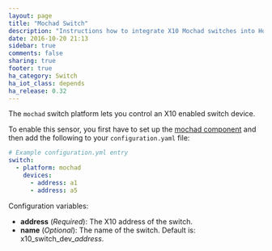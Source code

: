 ```yaml
---
layout: page
title: "Mochad Switch"
description: "Instructions how to integrate X10 Mochad switches into Home Assistant."
date: 2016-10-20 21:13
sidebar: true
comments: false
sharing: true
footer: true
ha_category: Switch
ha_iot_class: depends
ha_release: 0.32
---
```


The `mochad` switch platform lets you control an X10 enabled switch device.

To enable this sensor, you first have to set up the [mochad component](/components/mochad/) and then add the following to your `configuration.yaml` file:

```yaml
# Example configuration.yml entry
switch:
  - platform: mochad
    devices:
      - address: a1
      - address: a5
```

Configuration variables:

- **address** (*Required*): The X10 address of the switch.
- **name** (*Optional*): The name of the switch. Default is: x10_switch_dev_*address*.

